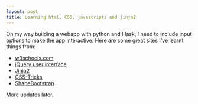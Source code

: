 ```yaml
---
layout: post
title: Learning html, CSS, javascripts and jinja2
---
```


On my way building a webapp with python and Flask, I need to include input options to make the app interactive. Here are some great sites I've learnt things from:

- [w3schools.com](http://w3schools.com)  
- [jQuery user interface](https://jqueryui.com/datepicker/)  
- [Jinja2](http://jinja.pocoo.org/docs/2.9/)  
- [CSS-Tricks](https://css-tricks.com/gallery/)  
- [ShapeBootstrap](https://shapebootstrap.net/free-templates)  

More updates later.